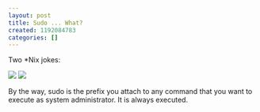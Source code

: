```yaml
---
layout: post
title: Sudo ... What?
created: 1192084783
categories: []
---
```

Two \*Nix jokes:

<img src="http://imgs.xkcd.com/comics/sandwich.png" />

<img src="http://imgs.xkcd.com/comics/not_really_into_pokemon.png" />

By the way, sudo is the prefix you attach to any command that you want to execute as system administrator. It is always executed.
